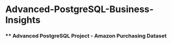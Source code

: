 # Advanced-PostgreSQL-Business-Insights

### ** Advanced PostgreSQL Project - Amazon Purchasing Dataset
